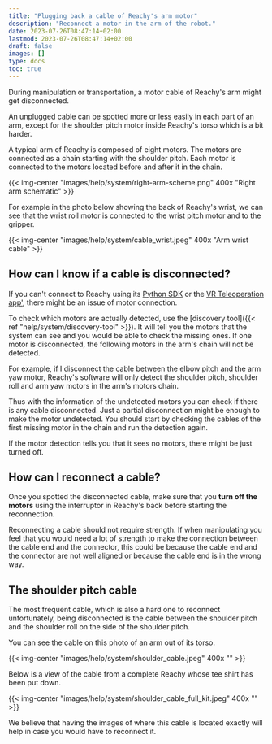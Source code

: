 ```yaml
---
title: "Plugging back a cable of Reachy's arm motor"
description: "Reconnect a motor in the arm of the robot."
date: 2023-07-26T08:47:14+02:00
lastmod: 2023-07-26T08:47:14+02:00
draft: false
images: []
type: docs
toc: true
---
```


During manipulation or transportation, a motor cable of Reachy's arm might get disconnected.

An unplugged cable can be spotted more or less easily in each part of an arm, except for the shoulder pitch motor inside Reachy's torso which is a bit harder.

A typical arm of Reachy is composed of eight motors. The motors are connected as a chain starting with the shoulder pitch. Each motor is connected to the motors located before and after it in the chain.

{{< img-center "images/help/system/right-arm-scheme.png" 400x "Right arm schematic" >}}

For example in the photo below showing the back of Reachy's wrist, we can see that the wrist roll motor is connected to the wrist pitch motor and to the gripper.

{{< img-center "images/help/system/cable_wrist.jpeg" 400x "Arm wrist cable" >}}

## How can I know if a cable is disconnected?

If you can't connect to Reachy using its [Python SDK](https://docs.pollen-robotics.com/sdk/getting-started/introduction/) or the [VR Teleoperation app'](https://docs.pollen-robotics.com/vr/introduction/introduction/), there might be an issue of motor connection.

To check which motors are actually detected, use the [discovery tool]({{< ref "help/system/discovery-tool" >}}). It will tell you the motors that the system can see and you would be able to check the missing ones. If one motor is disconnected, the following motors in the arm's chain will not be detected. 

For example, if I disconnect the cable between the elbow pitch and the arm yaw motor, Reachy's software will only detect the shoulder pitch, shoulder roll and arm yaw motors in the arm's motors chain.

Thus with the information of the undetected motors you can check if there is any cable disconnected. Just a partial disconnection might be enough to make the motor undetected. You should start by checking the cables of the first missing motor in the chain and run the detection again.

If the motor detection tells you that it sees no motors, there might be just turned off.

## How can I reconnect a cable?

Once you spotted the disconnected cable, make sure that you **turn off the motors** using the interruptor in Reachy's back before starting the reconnection.

Reconnecting a cable should not require strength. If when manipulating you feel that you would need a lot of strength to make the connection between the cable end and the connector, this could be because the cable end and the connector are not well aligned or because the cable end is in the wrong way.

## The shoulder pitch cable

The most frequent cable, which is also a hard one to reconnect unfortunately, being disconnected is the cable between the shoulder pitch and the shoulder roll on the side of the shoulder pitch.

You can see the cable on this photo of an arm out of its torso.

{{< img-center "images/help/system/shoulder_cable.jpeg" 400x "" >}}

Below is a view of the cable from a complete Reachy whose tee shirt has been put down.

{{< img-center "images/help/system/shoulder_cable_full_kit.jpeg" 400x "" >}}

We believe that having the images of where this cable is located exactly will help in case you would have to reconnect it.
